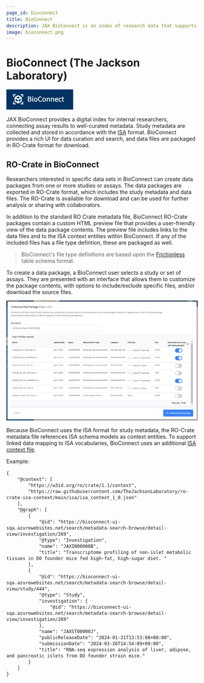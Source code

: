 ```yaml
---
page_id: bioconnect
title: BioConnect
description: JAX BioConnect is an index of research data that supports data sharing, high-quality curation, and consistent data description.
image: bioconnect.png
---
```

<!--
   Copyright 2019-2022 RO-Crate contributors
   <https://github.com/ResearchObject/ro-crate/graphs/contributors>

   Licensed under the Apache License, Version 2.0 (the "License");
   you may not use this file except in compliance with the License.
   You may obtain a copy of the License at

       http://www.apache.org/licenses/LICENSE-2.0

   Unless required by applicable law or agreed to in writing, software
   distributed under the License is distributed on an "AS IS" BASIS,
   WITHOUT WARRANTIES OR CONDITIONS OF ANY KIND, either express or implied.
   See the License for the specific language governing permissions and
   limitations under the License.
-->

# BioConnect (The Jackson Laboratory)
[![BioConnect logo](assets/img/bioconnect.png)](https://docs.bioconnect.jax.org/)

JAX BioConnect provides a digital index for internal researchers, connecting assay results to well-curated metadata. Study metadata are collected and stored in accordance with the [ISA](https://isa-specs.readthedocs.io/en/latest/isamodel.html) format. BioConnect provides a rich UI for data curation and search, and data files are packaged in RO-Crate format for download.


## RO-Crate in BioConnect

Researchers interested in specific data sets in BioConnect can create data packages from one or more studies or assays. The data packages are exported in RO-Crate format, which includes the study metadata and data files. The RO-Crate is available for download and can be used for further analysis or sharing with collaborators.


In addition to the standard RO Crate metadata file, BioConnect RO-Crate packages contain a custom HTML preview file that provides a user-friendly view of the data package contents. The preview file includes links to the data files and to the ISA context entities within BioConnect. If any of the included files has a file type defintion, these are packaged as well. 

> BioConnect's file type definitions are based upon the [Frictionless](https://specs.frictionlessdata.io//table-schema/) table schema format.

To create a data package, a BioConnect user selects a study or set of assays. They are presented with an interface that allows them to customize the package contents, with options to include/exclude specific files, and/or download the source files.

![BioConnect screenshot](assets/img/bioconnect-screenshot.png)

Because BioConnect uses the ISA format for study metadata, the RO-Crate metadata file references ISA schema models as context entities. To support linked data mapping to ISA vocabularies, BioConnect uses an additional [ISA context file](https://github.com/TheJacksonLaboratory/ro-crate-isa-context).


Example:

```
{
    "@context": [
        "https://w3id.org/ro/crate/1.1/context",
        "https://raw.githubusercontent.com/TheJacksonLaboratory/ro-crate-isa-context/main/isa/isa_context_1_0.json"
    ],
    "@graph": [
        {
            "@id": "https://bioconnect-ui-sqa.azurewebsites.net/search/metadata-search-browse/detail-view/investigation/269",
            "@type": "Investigation",
            "name": "JAXIN00000B",
            "title": "Transcriptome profiling of non-islet metabolic tissues in DO founder mice fed high-fat, high-sugar diet. "
        },
        {
            "@id": "https://bioconnect-ui-sqa.azurewebsites.net/search/metadata-search-browse/detail-view/study/444",
            "@type": "Study",
            "investigation": {
                "@id": "https://bioconnect-ui-sqa.azurewebsites.net/search/metadata-search-browse/detail-view/investigation/269"
            },
            "name": "JAXST00000J",
            "publicReleaseDate": "2024-01-21T13:53:08+00:00",
            "submissionDate": "2024-03-26T14:54:09+00:00",
            "title": "RNA-seq expression analysis of liver, adipose, and pancreatic islets from DO founder strain mice."
        }
    ]
}
```
